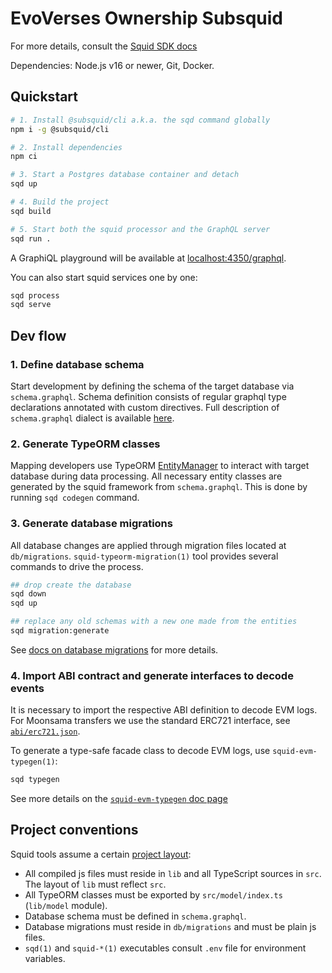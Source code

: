 # EvoVerses Ownership Subsquid

For more details, consult the [Squid SDK docs](https://docs.subsquid.io/)

Dependencies: Node.js v16 or newer, Git, Docker.

## Quickstart

```bash
# 1. Install @subsquid/cli a.k.a. the sqd command globally
npm i -g @subsquid/cli

# 2. Install dependencies
npm ci

# 3. Start a Postgres database container and detach
sqd up

# 4. Build the project
sqd build

# 5. Start both the squid processor and the GraphQL server
sqd run .
```
A GraphiQL playground will be available at [localhost:4350/graphql](http://localhost:4350/graphql).

You can also start squid services one by one:
```bash
sqd process
sqd serve
```

## Dev flow

### 1. Define database schema

Start development by defining the schema of the target database via `schema.graphql`.
Schema definition consists of regular graphql type declarations annotated with custom directives.
Full description of `schema.graphql` dialect is available [here](https://docs.subsquid.io/basics/schema-file).

### 2. Generate TypeORM classes

Mapping developers use TypeORM [EntityManager](https://typeorm.io/#/working-with-entity-manager)
to interact with target database during data processing. All necessary entity classes are
generated by the squid framework from `schema.graphql`. This is done by running `sqd codegen`
command.

### 3. Generate database migrations

All database changes are applied through migration files located at `db/migrations`.
`squid-typeorm-migration(1)` tool provides several commands to drive the process.

```bash
## drop create the database
sqd down
sqd up

## replace any old schemas with a new one made from the entities
sqd migration:generate
```
See [docs on database migrations](https://docs.subsquid.io/basics/db-migrations) for more details.

### 4. Import ABI contract and generate interfaces to decode events

It is necessary to import the respective ABI definition to decode EVM logs. For Moonsama transfers we use the standard ERC721 interface, see [`abi/erc721.json`](abi/erc721.json).

To generate a type-safe facade class to decode EVM logs, use `squid-evm-typegen(1)`:

```bash
sqd typegen
```

See more details on the [`squid-evm-typegen` doc page](https://docs.subsquid.io/evm-indexing/squid-evm-typegen)

## Project conventions

Squid tools assume a certain [project layout](https://docs.subsquid.io/basics/squid-structure):

* All compiled js files must reside in `lib` and all TypeScript sources in `src`.
The layout of `lib` must reflect `src`.
* All TypeORM classes must be exported by `src/model/index.ts` (`lib/model` module).
* Database schema must be defined in `schema.graphql`.
* Database migrations must reside in `db/migrations` and must be plain js files.
* `sqd(1)` and `squid-*(1)` executables consult `.env` file for environment variables.
